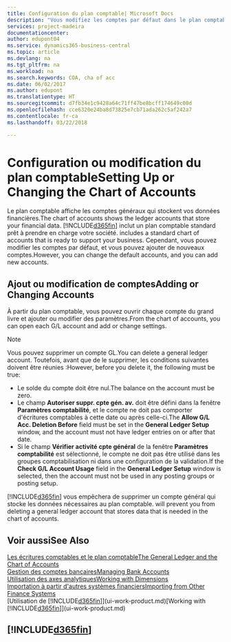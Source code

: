 ```yaml
---
title: Configuration du plan comptable| Microsoft Docs
description: "Vous modifiez les comptes par défaut dans le plan comptable, et vous pouvez ajouter de nouveaux comptes."
services: project-madeira
documentationcenter: 
author: edupont04
ms.service: dynamics365-business-central
ms.topic: article
ms.devlang: na
ms.tgt_pltfrm: na
ms.workload: na
ms.search.keywords: COA, cha of acc
ms.date: 06/02/2017
ms.author: edupont
ms.translationtype: HT
ms.sourcegitcommit: d7fb34e1c9428a64c71ff47be8bcff174649c00d
ms.openlocfilehash: cce6320e24ba8d73825e7cb71ada262c5af242a7
ms.contentlocale: fr-ca
ms.lasthandoff: 03/22/2018

---
```

# <a name="setting-up-or-changing-the-chart-of-accounts"></a><span data-ttu-id="b58f0-103">Configuration ou modification du plan comptable</span><span class="sxs-lookup"><span data-stu-id="b58f0-103">Setting Up or Changing the Chart of Accounts</span></span>
<span data-ttu-id="b58f0-104">Le plan comptable affiche les comptes généraux qui stockent vos données financières.</span><span class="sxs-lookup"><span data-stu-id="b58f0-104">The chart of accounts shows the ledger accounts that store your financial data.</span></span> [!INCLUDE[d365fin](includes/d365fin_md.md)]<span data-ttu-id="b58f0-105"> inclut un plan comptable standard prêt à prendre en charge votre société.</span><span class="sxs-lookup"><span data-stu-id="b58f0-105"> includes a standard chart of accounts that is ready to support your business.</span></span>
<span data-ttu-id="b58f0-106">Cependant, vous pouvez modifier les comptes par défaut, et vous pouvez ajouter de nouveaux comptes.</span><span class="sxs-lookup"><span data-stu-id="b58f0-106">However, you can change the default accounts, and you can add new accounts.</span></span>  

## <a name="adding-or-changing-accounts"></a><span data-ttu-id="b58f0-107">Ajout ou modification de comptes</span><span class="sxs-lookup"><span data-stu-id="b58f0-107">Adding or Changing Accounts</span></span>
<span data-ttu-id="b58f0-108">À partir du plan comptable, vous pouvez ouvrir chaque compte du grand livre et ajouter ou modifier des paramètres.</span><span class="sxs-lookup"><span data-stu-id="b58f0-108">From the chart of accounts, you can open each G/L account and add or change settings.</span></span>

> [!NOTE]  
>   <span data-ttu-id="b58f0-109">Vous pouvez supprimer un compte GL.</span><span class="sxs-lookup"><span data-stu-id="b58f0-109">You can delete a general ledger account.</span></span> <span data-ttu-id="b58f0-110">Toutefois, avant que de le supprimer, les conditions suivantes doivent être réunies :</span><span class="sxs-lookup"><span data-stu-id="b58f0-110">However, before you delete it, the following must be true:</span></span>  

* <span data-ttu-id="b58f0-111">Le solde du compte doit être nul.</span><span class="sxs-lookup"><span data-stu-id="b58f0-111">The balance on the account must be zero.</span></span>  
* <span data-ttu-id="b58f0-112">Le champ **Autoriser suppr. cpte gén. av.** doit être défini dans la fenêtre **Paramètres comptabilité**, et le compte ne doit pas comporter d'écritures comptables à cette date ou après celle-ci.</span><span class="sxs-lookup"><span data-stu-id="b58f0-112">The **Allow G/L Acc. Deletion Before** field must be set in the **General Ledger Setup** window, and the account must not have ledger entries on or after that date.</span></span>  
* <span data-ttu-id="b58f0-113">Si le champ **Vérifier activité cpte général** de la fenêtre **Paramètres comptabilité** est sélectionné, le compte ne doit pas être utilisé dans les groupes comptabilisation ni dans une configuration de la validation.</span><span class="sxs-lookup"><span data-stu-id="b58f0-113">If the **Check G/L Account Usage** field in the **General Ledger Setup** window is selected, then the account must not be used in any posting groups or posting setup.</span></span>  

[!INCLUDE[d365fin](includes/d365fin_md.md)]<span data-ttu-id="b58f0-114"> vous empêchera de supprimer un compte général qui stocke les données nécessaires au plan comptable.</span><span class="sxs-lookup"><span data-stu-id="b58f0-114"> will prevent you from deleting a general ledger account that stores data that is needed in the chart of accounts.</span></span>  

## <a name="see-also"></a><span data-ttu-id="b58f0-115">Voir aussi</span><span class="sxs-lookup"><span data-stu-id="b58f0-115">See Also</span></span>
[<span data-ttu-id="b58f0-116">Les écritures comptables et le plan comptable</span><span class="sxs-lookup"><span data-stu-id="b58f0-116">The General Ledger and the Chart of Accounts</span></span>](finance-general-ledger.md)  
[<span data-ttu-id="b58f0-117">Gestion des comptes bancaires</span><span class="sxs-lookup"><span data-stu-id="b58f0-117">Managing Bank Accounts</span></span>](bank-manage-bank-accounts.md)  
[<span data-ttu-id="b58f0-118">Utilisation des axes analytiques</span><span class="sxs-lookup"><span data-stu-id="b58f0-118">Working with Dimensions</span></span>](finance-dimensions.md)  
[<span data-ttu-id="b58f0-119">Importation à partir d'autres systèmes financiers</span><span class="sxs-lookup"><span data-stu-id="b58f0-119">Importing from Other Finance Systems</span></span>](upload-data.md)  
<span data-ttu-id="b58f0-120">[Utilisation de [!INCLUDE[d365fin](includes/d365fin_md.md)]](ui-work-product.md)</span><span class="sxs-lookup"><span data-stu-id="b58f0-120">[Working with [!INCLUDE[d365fin](includes/d365fin_md.md)]](ui-work-product.md)</span></span>  

## [!INCLUDE[d365fin](includes/free_trial_md.md)]

